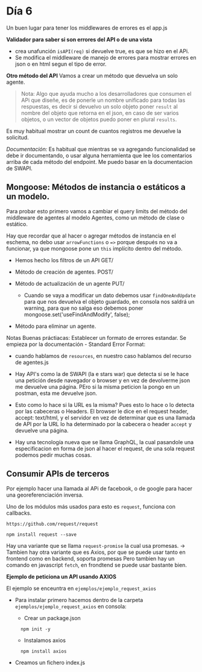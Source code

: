 # Día 6 

Un buen lugar para tener los middlewares de errores es el app.js

**Validador para saber si son errores del API o de una vista**

- crea unafunción `isAPI(req)` si devuelve true, es que se hizo en el APi.
- Se modifica el middleware de manejo de errores para mostrar errores en json o en html segun el tipo de error.

**Otro método del API**
Vamos a crear un método que devuelva un solo agente.

> Nota: Algo que ayuda mucho a los desarrolladores que consumen el APi que diseñe, es de ponerle un nombre unificado para todas las respuestas, es decir si devuelvo un solo objeto poner `result` al nombre del objeto que retorna en el json, en caso de ser varios objetos, o un vector de objetos puedo poner en plural `results`.

Es muy habitual mostrar un count de cuantos registros me devuelve la solicitud.

*Documentación:* Es habitual que mientras se va agregando funcionalidad se debe ir documentando, o usar alguna herramienta que lee los comentarios arriba de cada método del endpoint. Me puedo basar en la documentacion de SWAPI.

## Mongoose: Métodos de instancia o estáticos a un modelo.

Para probar esto primero vamos a cambiar el query limits del método del middleware de agentes al modelo Agentes, como un método de clase o estático.

Hay que recordar que al hacer o agregar métodos de instancia en el eschema, no debo usar `arrowFunctions` o `=>` porque después no va a funcionar, ya que mongoose pone un `this` implícito dentro del método.

- Hemos hecho los filtros de un API GET/
- Método de creación de agentes. POST/
- Método de actualización de un agente PUT/
    - Cuando se vaya a modificar un dato debemos usar `findOneAndUpdate` para que nos devuelva el objeto guardado, en consola nos saldrá un warning, para que no salga eso debemos poner mongoose.set('useFindAndModify', false);

- Método para eliminar un agente.

Notas Buenas práctiacas: Establecer un formato de errores estandar. Se empieza por la documentación
    - Standard Error Format: 

- cuando hablamos de `resources`, en nuestro caso hablamos del recurso de agentes.js

- Hay API's como la de SWAPI (la e stars war) que detecta si se le hace una petición desde navegador o browser y en vez de devolverme json me devuelve una página. PEro si la misma peticion la pongo en un postman, esta me devuelve json.
- Esto como lo hace si la URL es la misma? Pues esto lo hace o lo detecta por las cabeceras o Headers. El browser le dice en el request header, accept: text/html, y el servidor en vez de determinar que es una llamada de API por la URL lo ha determinado por la cabecera o header `accept` y devuelve una página. 

- Hay una tecnología nueva que se llama GraphQL, la cual pasandole una especificacion en forma de json al hacer el request, de una sola request podemos pedir muchas cosas.

## Consumir APIs de terceros

Por ejemplo hacer una llamada al APi de facebook, o de google para hacer una georeferenciación inversa.

Uno de los módulos más usados para esto es `request`, funciona con callbacks.

`https://github.com/request/request`

```shell
npm install request --save
```

Hay una variante que se llama `request-promise` la cual usa promesas.
-> Tambien hay otra variante que es Axios, por que se puede usar tanto en frontend como en backend, soporta promesas
Pero tambien hay un comando en javascript `fetch`, en frondtend se puede usar bastante bien.

**Ejemplo de peticiona un API usando AXIOS**

El ejemplo se enceuntra en `ejemplos/ejemplo_request_axios`

- Para instalar primero hacemos dentro de la carpeta `ejemplos/ejemplo_request_axios` en consola:
  - Crear un package.json
  ```shell
    npm init -y 
  ```

  - Instalamos axios
  ```shell
    npm install axios
  ```
- Creamos un fichero index.js